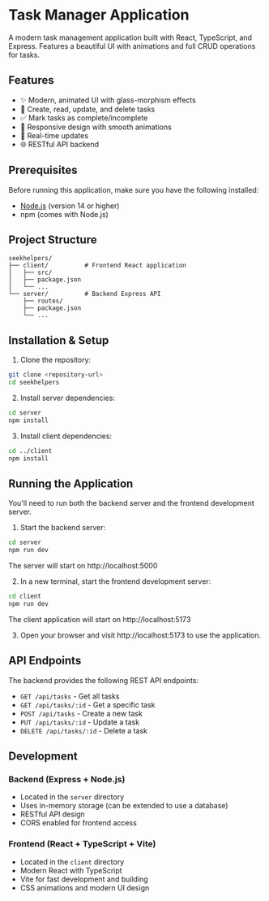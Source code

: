 # Task Manager Application

A modern task management application built with React, TypeScript, and Express. Features a beautiful UI with animations and full CRUD operations for tasks.

## Features

- ✨ Modern, animated UI with glass-morphism effects
- 📝 Create, read, update, and delete tasks
- ✅ Mark tasks as complete/incomplete
- 🎨 Responsive design with smooth animations
- 🔄 Real-time updates
- 🌐 RESTful API backend

## Prerequisites

Before running this application, make sure you have the following installed:
- [Node.js](https://nodejs.org/) (version 14 or higher)
- npm (comes with Node.js)

## Project Structure

```
seekhelpers/
├── client/          # Frontend React application
│   ├── src/
│   ├── package.json
│   └── ...
└── server/          # Backend Express API
    ├── routes/
    ├── package.json
    └── ...
```

## Installation & Setup

1. Clone the repository:
```bash
git clone <repository-url>
cd seekhelpers
```

2. Install server dependencies:
```bash
cd server
npm install
```

3. Install client dependencies:
```bash
cd ../client
npm install
```

## Running the Application

You'll need to run both the backend server and the frontend development server.

1. Start the backend server:
```bash
cd server
npm run dev
```
The server will start on http://localhost:5000

2. In a new terminal, start the frontend development server:
```bash
cd client
npm run dev
```
The client application will start on http://localhost:5173

3. Open your browser and visit http://localhost:5173 to use the application.

## API Endpoints

The backend provides the following REST API endpoints:

- `GET /api/tasks` - Get all tasks
- `GET /api/tasks/:id` - Get a specific task
- `POST /api/tasks` - Create a new task
- `PUT /api/tasks/:id` - Update a task
- `DELETE /api/tasks/:id` - Delete a task

## Development

### Backend (Express + Node.js)
- Located in the `server` directory
- Uses in-memory storage (can be extended to use a database)
- RESTful API design
- CORS enabled for frontend access

### Frontend (React + TypeScript + Vite)
- Located in the `client` directory
- Modern React with TypeScript
- Vite for fast development and building
- CSS animations and modern UI design
